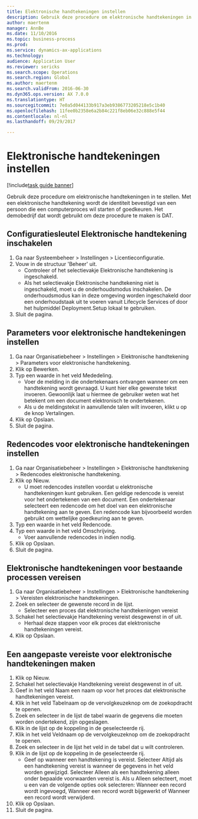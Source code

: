 ```yaml
--- 
title: Elektronische handtekeningen instellen
description: Gebruik deze procedure om elektronische handtekeningen in te stellen.
author: maertenm
manager: AnnBe
ms.date: 11/10/2016
ms.topic: business-process
ms.prod: 
ms.service: dynamics-ax-applications
ms.technology: 
audience: Application User
ms.reviewer: sericks
ms.search.scope: Operations
ms.search.region: Global
ms.author: maertenm
ms.search.validFrom: 2016-06-30
ms.dyn365.ops.version: AX 7.0.0
ms.translationtype: HT
ms.sourcegitcommit: 7e0a5d044133b917a3eb9386773205218e5c1b40
ms.openlocfilehash: 11fee0b2358e6a2b84c221f8eb06e32c888e5f44
ms.contentlocale: nl-nl
ms.lasthandoff: 09/29/2017

---
```

# <a name="set-up-electronic-signatures"></a>Elektronische handtekeningen instellen

[!include[task guide banner](../../includes/task-guide-banner.md)]

Gebruik deze procedure om elektronische handtekeningen in te stellen. Met een elektronische handtekening wordt de identiteit bevestigd van een persoon die een computerproces wil starten of goedkeuren. Het demobedrijf dat wordt gebruikt om deze procedure te maken is DAT.


## <a name="enable-the-electronic-signature-configuration-key"></a>Configuratiesleutel Elektronische handtekening inschakelen
1. Ga naar Systeembeheer > Instellingen > Licentieconfiguratie.
2. Vouw in de structuur 'Beheer' uit.
    * Controleer of het selectievakje Elektronische handtekening is ingeschakeld.  
    * Als het selectievakje Elektronische handtekening niet is ingeschakeld, moet u de onderhoudsmodus inschakelen. De onderhoudsmodus kan in deze omgeving worden ingeschakeld door een onderhoudstaak uit te voeren vanuit Lifecycle Services of door het hulpmiddel Deployment.Setup lokaal te gebruiken.  
3. Sluit de pagina.

## <a name="set-up-electronic-signature-parameters"></a>Parameters voor elektronische handtekeningen instellen
1. Ga naar Organisatiebeheer > Instellingen > Elektronische handtekening > Parameters voor elektronische handtekening.
2. Klik op Bewerken.
3. Typ een waarde in het veld Mededeling.
    * Voer de melding in die ondertekenaars ontvangen wanneer om een handtekening wordt gevraagd. U kunt hier elke gewenste tekst invoeren. Gewoonlijk laat u hiermee de gebruiker weten wat het betekent om een document elektronisch te ondertekenen.  
    * Als u de meldingstekst in aanvullende talen wilt invoeren, klikt u op de knop Vertalingen.  
4. Klik op Opslaan.
5. Sluit de pagina.

## <a name="set-up-reason-codes-for-electronic-signatures"></a>Redencodes voor elektronische handtekeningen instellen
1. Ga naar Organisatiebeheer > Instellingen > Elektronische handtekening > Redencodes elektronische handtekening.
2. Klik op Nieuw.
    * U moet redencodes instellen voordat u elektronische handtekeningen kunt gebruiken. Een geldige redencode is vereist voor het ondertekenen van een document.     Een ondertekenaar selecteert een redencode om het doel van een elektronische handtekening aan te geven. Een redencode kan bijvoorbeeld worden gebruikt om wettelijke goedkeuring aan te geven.  
3. Typ een waarde in het veld Redencode.
4. Typ een waarde in het veld Omschrijving.
    * Voer aanvullende redencodes in indien nodig.  
5. Klik op Opslaan.
6. Sluit de pagina.

## <a name="require-electronic-signatures-for-existing-processes"></a>Elektronische handtekeningen voor bestaande processen vereisen
1. Ga naar Organisatiebeheer > Instellingen > Elektronische handtekening > Vereisten elektronische handtekeningen.
2. Zoek en selecteer de gewenste record in de lijst.
    * Selecteer een proces dat elektronische handtekeningen vereist  
3. Schakel het selectievakje Handtekening vereist desgewenst in of uit.
    * Herhaal deze stappen voor elk proces dat elektronische handtekeningen vereist.  
4. Klik op Opslaan.

## <a name="create-a-custom-requirement-for-electronic-signatures"></a>Een aangepaste vereiste voor elektronische handtekeningen maken
1. Klik op Nieuw.
2. Schakel het selectievakje Handtekening vereist desgewenst in of uit.
3. Geef in het veld Naam een naam op voor het proces dat elektronische handtekeningen vereist.
4. Klik in het veld Tabelnaam op de vervolgkeuzeknop om de zoekopdracht te openen.
5. Zoek en selecteer in de lijst de tabel waarin de gegevens die moeten worden ondertekend, zijn opgeslagen.
6. Klik in de lijst op de koppeling in de geselecteerde rij.
7. Klik in het veld Veldnaam op de vervolgkeuzeknop om de zoekopdracht te openen.
8. Zoek en selecteer in de lijst het veld in de tabel dat u wilt controleren.
9. Klik in de lijst op de koppeling in de geselecteerde rij.
    * Geef op wanneer een handtekening is vereist.     Selecteer Altijd als een handtekening vereist is wanneer de gegevens in het veld worden gewijzigd.     Selecteer Alleen als een handtekening alleen onder bepaalde voorwaarden vereist is. Als u Alleen selecteert, moet u een van de volgende opties ook selecteren: Wanneer een record wordt ingevoegd, Wanneer een record wordt bijgewerkt of Wanneer een record wordt verwijderd.  
10. Klik op Opslaan.
11. Sluit de pagina.


